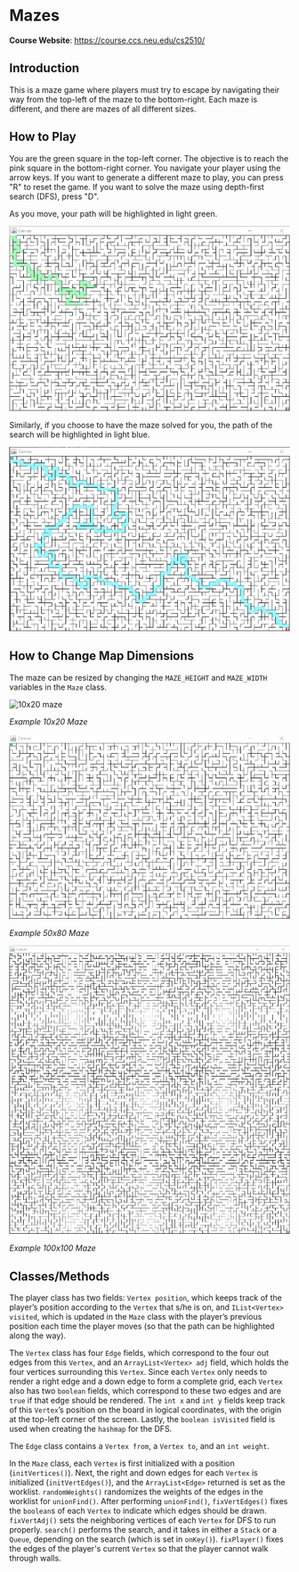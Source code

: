 # Mazes

**Course Website**: https://course.ccs.neu.edu/cs2510/

## Introduction
This is a maze game where players must try to escape by navigating their way
from the top-left of the maze to the bottom-right. Each maze is different, and
there are mazes of all different sizes.

## How to Play
You are the green square in the top-left corner. The objective is to reach the
pink square in the bottom-right corner. You navigate your player using the arrow
keys. If you want to generate a different maze to play, you can press "R" to
reset the game. If you want to solve the maze using depth-first search (DFS),
press "D". 

As you move, your path will be highlighted in light green.

![Highlighted green path](Screenshots/midplay.png)

Similarly, if you choose to have the maze solved for you, the path of the search
will be highlighted in light blue.

![Highlighted blue path](Screenshots/dfs.png)

## How to Change Map Dimensions
The maze can be resized by changing the `MAZE_HEIGHT` and `MAZE_WIDTH` variables
in the `Maze` class.

![10x20 maze](Screenshots/maze_10x20.png)

*Example 10x20 Maze*

![50x80 maze](Screenshots/maze_50x80.png)

*Example 50x80 Maze*

![100x100 maze](Screenshots/maze_100x100.png)

*Example 100x100 Maze*

## Classes/Methods
The player class has two fields: `Vertex position`, which keeps track of the
player’s position according to the `Vertex` that s/he is on, and `IList<Vertex>
visited`, which is updated in the `Maze` class with the player’s previous
position each time the player moves (so that the path can be highlighted along
the way).

The `Vertex` class has four `Edge` fields, which correspond to the four out
edges from this `Vertex`, and an `ArrayList<Vertex> adj` field, which holds the
four vertices surrounding this `Vertex`. Since each `Vertex` only needs to
render a right edge and a down edge to form a complete grid, each `Vertex` also
has two `boolean` fields, which correspond to these two edges and are `true` if
that edge should be rendered. The `int x` and `int y` fields keep track of this
`Vertex`’s position on the board in logical coordinates, with the origin at the
top-left corner of the screen. Lastly, the `boolean isVisited` field is used
when creating the `hashmap` for the DFS.

The `Edge` class contains a `Vertex from`, a `Vertex to`, and an `int weight`.

In the `Maze` class, each `Vertex` is first initialized with a position
(`initVertices()`). Next, the right and down edges for each `Vertex` is
initialized (`initVertEdges()`), and the `ArrayList<Edge>` returned is set as
the worklist. `randomWeights()` randomizes the weights of the edges in the
worklist for `unionFind()`. After performing `unionFind()`, `fixVertEdges()`
fixes the `boolean`s of each `Vertex` to indicate which edges should be drawn.
`fixVertAdj()` sets the neighboring vertices of each `Vertex` for DFS to run
properly. `search()` performs the search, and it takes in either a `Stack` or a
`Queue`, depending on the search (which is set in `onKey()`). `fixPlayer()`
fixes the edges of the player's current `Vertex` so that the player cannot walk
through walls.

